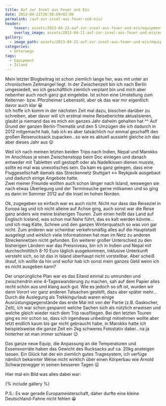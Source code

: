 ```yaml
---
title: Auf zur Insel aus Feuer und Eis
date: 2013-04-21T20:58:09+02:00
permalink: /auf-zur-insel-aus-feuer-und-eis/
header:
    teaser: assets/2013-04-21-auf-zur-insel-aus-feuer-und-eis/equipment_iceland.jpg
    overlay_image: assets/2013-04-21-auf-zur-insel-aus-feuer-und-eis/equipment_iceland.jpg
gallery:
  - image_path: assets/2013-04-21-auf-zur-insel-aus-feuer-und-eis/equipment_iceland.jpg
categories:
  - Unterwegs
tags:
  - Equipment
  - Island
---
```

Mein letzter Blogbeitrag ist schon ziemlich lange her, was mit unter an chronischem Zeitmangel liegt. 
In der Zwischenzeit bin ich nach Berlin umgesiedelt, wo ich geschäftlich ziemlich verplant bin und mich aber nebenher auch noch ganz gut eingelebe. 
Ist schon eine Umstellung zum Kelterner- bzw. Pforzheimer Lebensstil, aber ok das war mir eigentlich davor auch klar 😀  
Ich hoffe ich komm in der nächsten Zeit mal dazu, bisschen darüber zu schreiben, 
aber davor will ich erstmal meine Reiseberichte aktualisieren, glaubt ja niemand das es mich ein ganzes Jahr daheim gehalten hat ^^ 
Auf Grund der ganzen Berlin-Thematik und den 5 Umzügen die ich dadurch in 2012 mitgemacht hab, 
hab ich es aber tatsächlich nur einmal geschafft den großen Reiserucksack zupacken…so wie es aktuell aussieht gleiche ich das aber dieses Jahr aus 😛  

Weil ich nach meinen letzten beiden Trips nach Indien, Nepal und Marokko im Anschluss je einen Zwischenstopp beim Doc einlegen 
und danach entweder mit Tabletten voll gestopft oder als Nadelkissen dienen musste, sollte es mal was unexotisches sein. Da kam es ganz gelegen, dass eine Fluggesellschaft damals das Streckennetz Stuttgart <-> Reykjavik ausgebaut und dadurch einige Angebote hatte.  
Zwei meiner Freunde wollten auch schon länger nach Island, weswegen sie nach etwas Überlegung und der Terminsuche gerne mitkamen 
und so ging es dann im Sommer 2012 auf die Insel im hohen Norden.  

Ok, zugegeben so einfach war es auch nicht. Nicht nur dass das Reiseziel in Europa lag und ich nicht alleine auf Achse ging, 
auch sonst war die Reise ganz anders wie meine bisherigen Touren. Zum einen heißt das Land auf Englisch Iceland, 
was schon mal Nahe führt, das es kalt werden könnte…und ich mag Kälte, Schnee und den ganzen Winterquatsch so was von gar nicht. 
Zum anderen war scheinbar verkehrsmäßig alles auf die Hauptstadt ausgelegt und wirklich viele Informationen hat man im Netz 
zu anderen Streckennetzen nicht gefunden. Ein weiterer großer Unterschied zu den bisherigen Ländern war das Preisniveau, 
bin ich in Indien und Nepal mit durchschnittlich 8-10 Euro täglich ausgekommen, inklusive Unterkunft versteht sich, 
so ist das in Island überhaupt nicht vorstellbar. Aber scheiß drauf, 
ich wollte da hin und wofür hab ich sonst mein ganzes Geld wenn ich es nicht ausgeben kann?  


Der ursprüngliche Plan war es das Eiland einmal zu umrunden und zwischendrin eine 4-Tageswanderung zu machen, 
sah auf dem Papier alles recht schön aus und klang auch gut. Wie es jedoch so oft ist, wurden wir dann Vorort vor ganz anderen Tatsachen gestellt, dazu aber später mehr…  
Durch die Auslegung als Trekkingurlaub waren einige Ausrüstungsgegenstände das erste Mal mit von der Partie (z.B. Gaskocher, Zelt), 
ich war schon gespannt welche Sachen sich als nützlich erweisen und welche gleich wieder nach dem Trip rausfliegen. 
Bei den letzten Touren ging es mir schon so, dass ich irgendwas unbedingt mitnehmen wollte aber letzt endlich kaum bis gar nicht gebraucht habe, 
in Marokko hatte ich beispielsweise die ganze Zeit ein 2kg schweres Fotostativ dabei…na ja hinterher ist man immer schlauer 😉  

Das ganze neue Equip, die Anpassung an die Temperaturen und Essensvorräte haben das Gewicht des Rucksacks auf ca. 20kg ansteigen lassen. 
Ein Glück hat der ein ziemlich gutes Tragesystem, ich verfüge nämlich bekannter Weise nicht wirklich über einen Körperbau wie 
Arnold Schwarzenegger in seinen besseren Tagen 😛

Hier mal ein Bild was alles dabei war:

{% include gallery %}

P.S.: Es war gerade Europameisterschaft, daher durfte eine kleine Deutschland-Fahne nicht fehlen 😀